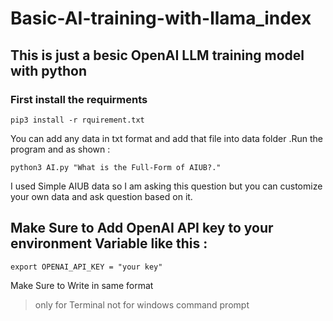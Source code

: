 # Basic-AI-training-with-llama_index
## This is just a besic OpenAI LLM training model with python

### First install the requirments 

```
pip3 install -r rquirement.txt
```

You can add any data in txt format and add that file into data folder .Run the program and as shown  :
```
python3 AI.py "What is the Full-Form of AIUB?."
```
I used Simple AIUB data so I am asking this question but you can customize your own data and ask question based on it.

## Make Sure to Add OpenAI API key to your environment Variable like this :
```
export OPENAI_API_KEY = "your key"
```
Make Sure to Write in same format 
> only for Terminal not for windows command prompt
